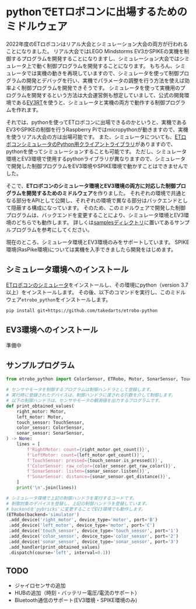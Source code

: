 # pythonでETロボコンに出場するためのミドルウェア

2022年度のETロボコンはリアル大会とシミュレーション大会の両方が行われることになりました。
リアル大会ではLEGO Mindstorms EV3かSPIKEの実機を制御するプログラムを開発することになりますし、シミュレーション大会ではシミュレータ上で動く制御プログラムを開発することになります。
もちろん、シミュレータでは実機の動きを再現していますので、シミュレータを使って制御プログラムの開発とデバッグを行い、実機でパラメータの調整を行う方法を使えば効率よく制御プログラムを開発できそうです。
シミュレータを使って実機用のプログラムを開発するという方法は大会運営側も想定していまして、公式の開発環境である[EV3RT](https://dev.toppers.jp/trac_user/ev3pf/wiki/WhatsEV3RT)を使うと、シミュレータと実機の両方で動作する制御プログラムを作れます。

それでは、pythonを使ってETロボコンに出場できるのかというと、実機であるEV3やSPIKEの制御を行うRaspberry Piではmicropythonが動きますので、実機を使うリアル大会の方は出場可能です。
また、シミュレータについても、[ETロボコンシミュレータのPython用クライアントライブラリ](https://github.com/YoshitakaAtarashi/ETroboSimController)がありますので、pythonを使ってシミュレーションすることも可能です。
ただし、シミュレータ環境とEV3環境で使用するpythonライブラリが異なりますので、シミュレータで開発した制御プログラムをEV3環境やSPIKE環境で動かすことはできませんでした。

そこで、**ETロボコンのシミュレータ環境とEV3環境の両方に対応した制御プログラムを開発するためのミドルウェア**を作りました。
それぞれの環境で共通となる部分をAPIとして公開し、それぞれの環境で異なる部分はバックエンドとして隠蔽する構成になっています。
そのため、このミドルウェアで開発した制御プログラムは、バックエンドを変更することにより、シミュレータ環境とEV3環境のどちらでも動作します。
詳しくは[samplesディレクトリ](samples)に置いてあるサンプルプログラムを参考にしてください。

現在のところ、シミュレータ環境とEV3環境のみをサポートしています。
SPIKE環境(RasPike環境)については実機を入手できましたら開発をはじめます。

## シミュレータ環境へのインストール
[ETロボコンのシミュレータ](https://github.com/ETrobocon/etrobo)をインストールし、その環境にpython（version 3.7以上）をインストールします。
その後、以下のコマンドを実行し、このミドルウェア`etrobo_python`をインストールします。
```
pip install git+https://github.com/takedarts/etrobo-python
```

## EV3環境へのインストール
準備中

## サンプルプログラム
```python
from etrobo_python import ColorSensor, ETRobo, Motor, SonarSensor, TouchSensor

# センサやモータを制御するプログラムは制御ハンドラとして登録します。
# 実行時に登録されたデバイスは、制御ハンドラに渡される引数を介して制御します。
# 以下の制御ハンドラは、センサやモータの観測値を出力するプログラムです。
def print_obtained_values(
    right_motor: Motor,
    left_motor: Motor,
    touch_sensor: TouchSensor,
    color_sensor: ColorSensor,
    sonar_sensor: SonarSensor,
) -> None:
    lines = [
        f'RightMotor: count={right_motor.get_count()}',
        f'LeftMotor: count={left_motor.get_count()}',
        f'TouchSensor: pressed={touch_sensor.is_pressed()}',
        f'ColorSensor: raw_color={color_sensor.get_raw_color()}',
        f'SonarSensor: listen={sonar_sensor.listen()}',
        f'SonarSensor: distance={sonar_sensor.get_distance()}',
    ]
    print('\n'.join(lines))

# シミュレータ環境で上記の制御ハンドラを実行するコードです。
# 制御対象のデバイスを登録し、上記の制御ハンドラを登録しています。
# backendを'pybricks'に変更することでEV3環境でも動作します。
(ETRobo(backend='simulator')
 .add_device('right_motor', device_type='motor', port='B')
 .add_device('left_motor', device_type='motor', port='C')
 .add_device('touch_sensor', device_type='touch_sensor', port='1')
 .add_device('color_sensor', device_type='color_sensor', port='2')
 .add_device('sonar_sensor', device_type='sonar_sensor', port='3')
 .add_handler(print_obtained_values)
 .dispatch(course='left', interval=0.1))
```

## TODO
- ジャイロセンサの追加
- HUBの追加（時刻・バッテリー電圧/電流のサポート）
- Bluetooth通信のサポート(EV3環境・SPIKE環境のみ)

